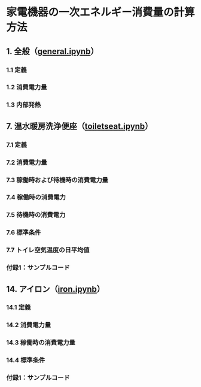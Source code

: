 # 家電機器の一次エネルギー消費量の計算方法

## 1. 全般（[general.ipynb](/general.ipynb)）
### 1.1 定義
### 1.2 消費電力量
### 1.3 内部発熱

## 7. 温水暖房洗浄便座（[toiletseat.ipynb](/toiletseat.ipynb)）
### 7.1 定義
### 7.2 消費電力量
### 7.3 稼働時および待機時の消費電力量
### 7.4 稼働時の消費電力
### 7.5 待機時の消費電力
### 7.6 標準条件
### 7.7 トイレ空気温度の日平均値
### 付録1：サンプルコード

## 14. アイロン（[iron.ipynb](/iron.ipynb)）
### 14.1 定義
### 14.2 消費電力量
### 14.3 稼働時の消費電力量
### 14.4 標準条件
### 付録1：サンプルコード
